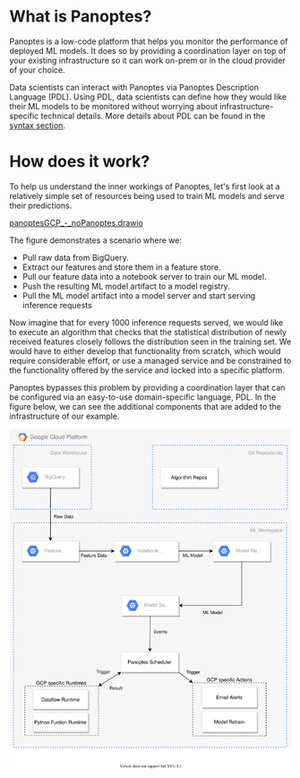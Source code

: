 # What is Panoptes?
Panoptes is a low-code platform that helps you monitor the performance of deployed ML models. It does so by providing a coordination layer on top of your existing infrastructure so it can work on-prem or in the cloud provider of your choice.

Data scientists can interact with Panoptes via Panoptes Description Language (PDL). Using PDL, data scientists can define how they would like their ML models to be monitored without worrying about infrastructure-specific technical details. More details about PDL can be found in the [syntax section](syntax). 

# How does it work?
To help us understand the inner workings of Panoptes, let's first look at a relatively simple set of resources being used to train ML models and serve their predictions.

[panoptesGCP_-_noPanoptes.drawio](uploads/9d107f1e7827a4849ffeded6465dff1b/panoptesGCP_-_noPanoptes.drawio)

The figure demonstrates a scenario where we:
- Pull raw data from BigQuery.
- Extract our features and store them in a feature store.
- Pull our feature data into a notebook server to train our ML model.
- Push the resulting ML model artifact to a model registry.
- Pull the ML model artifact into a model server and start serving inference requests

Now imagine that for every 1000 inference requests served, we would like to execute an algorithm that checks that the statistical distribution of newly received features closely follows the distribution seen in the training set. We would have to either develop that functionality from scratch, which would require considerable effort, or use a managed service and be constrained to the functionality offered by the service and locked into a specific platform.

Panoptes bypasses this problem by providing a coordination layer that can be configured via an easy-to-use domain-specific language, PDL. In the figure below, we can see the additional components that are added to the infrastructure of our example.

![panoptesGCP.drawio.svg](uploads/a84d503c00319dcbe851381861d7f048/panoptesGCP.drawio.svg)